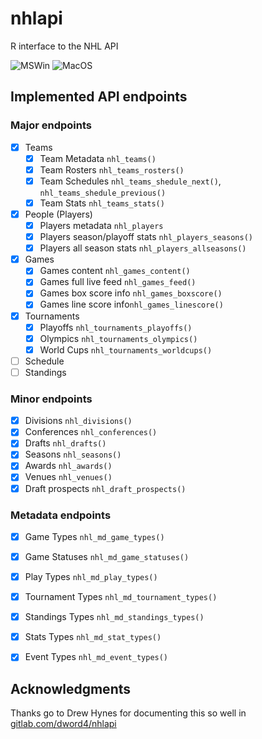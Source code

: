 # nhlapi

R interface to the NHL API

![MSWin](https://github.com/jozefhajnala/nhlapi/workflows/check_win/badge.svg)
![MacOS](https://github.com/jozefhajnala/nhlapi/workflows/check_macos/badge.svg)

## Implemented API endpoints

### Major endpoints

- [x] Teams
    - [x] Team Metadata `nhl_teams()`
    - [x] Team Rosters `nhl_teams_rosters()`
    - [x] Team Schedules `nhl_teams_shedule_next()`, `nhl_teams_shedule_previous()`
    - [x] Team Stats `nhl_teams_stats()`
    
- [x] People (Players)
    - [x] Players metadata `nhl_players`
    - [x] Players season/playoff stats `nhl_players_seasons()`
    - [x] Players all season stats `nhl_players_allseasons()`

- [x] Games
    - [x] Games content `nhl_games_content()`
    - [x] Games full live feed `nhl_games_feed()`
    - [x] Games box score info `nhl_games_boxscore()`
    - [x] Games line score info`nhl_games_linescore()`

- [x] Tournaments
    - [x] Playoffs `nhl_tournaments_playoffs()`
    - [x] Olympics `nhl_tournaments_olympics()`
    - [x] World Cups `nhl_tournaments_worldcups()`
    
- [ ] Schedule
- [ ] Standings

### Minor endpoints

- [x] Divisions `nhl_divisions()`
- [x] Conferences `nhl_conferences()`
- [x] Drafts `nhl_drafts()`
- [x] Seasons `nhl_seasons()`
- [x] Awards `nhl_awards()`
- [x] Venues `nhl_venues()`
- [x] Draft prospects `nhl_draft_prospects()`

### Metadata endpoints

- [x] Game Types `nhl_md_game_types()`
- [x] Game Statuses `nhl_md_game_statuses()`
- [x] Play Types `nhl_md_play_types()`
- [x] Tournament Types `nhl_md_tournament_types()`
- [x] Standings Types `nhl_md_standings_types()`
- [x] Stats Types `nhl_md_stat_types()`
- [x] Event Types `nhl_md_event_types()`


## Acknowledgments

Thanks go to Drew Hynes for documenting this so well in [gitlab.com/dword4/nhlapi](https://gitlab.com/dword4/nhlapi/blob/master/stats-api.md)
